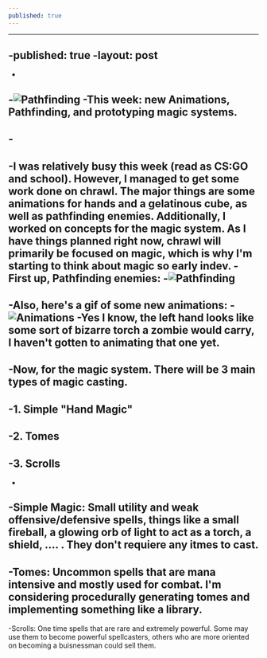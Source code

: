```yaml
---
published: true
---
```


----
-published: true
-layout: post
----
-
-![Pathfinding](http://i.imgur.com/i3qcC3D.gif)
-This week: new Animations, Pathfinding, and prototyping magic systems.
-
-<!--excerpt-->
-
-I was relatively busy this week (read as CS:GO and school). However, I managed to get some work done on chrawl. The major things are some animations for hands and a gelatinous cube, as well as pathfinding enemies. Additionally, I worked on concepts for the magic system. As I have things planned right now, chrawl will primarily be focused on magic, which is why I'm starting to think about magic so early indev. 
-First up, Pathfinding enemies:
-![Pathfinding](http://i.imgur.com/i3qcC3D.gif)
-
-Also, here's a gif of some new animations:
-![Animations](http://i.imgur.com/qkkBV4M.gif)
-Yes I know, the left hand looks like some sort of bizarre torch a zombie would carry, I haven't gotten to animating that one yet.
-
-Now, for the magic system. There will be 3 main types of magic casting.
-
-1. Simple "Hand Magic"
-
-2. Tomes
-
-3. Scrolls
-
-
-Simple Magic: Small utility and weak offensive/defensive spells, things like a small fireball, a glowing orb of light to act as a torch, a shield, .... . They don't requiere any itmes to cast.
-
-Tomes: Uncommon spells that are mana intensive and mostly used for combat. I'm considering  procedurally generating tomes and implementing something like a library.
-
-Scrolls: One time spells that are rare and extremely powerful. Some may use them to become powerful spellcasters, others who are more oriented on becoming a buisnessman could sell them.